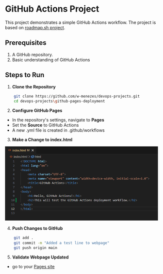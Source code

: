 # GitHub Actions Project

This project demonstrates a simple GitHub Actions workflow. The project is based on [roadmap.sh project](https://roadmap.sh/projects/github-actions-deployment-workflow).

## Prerequisites

1. A GitHub repository.
2. Basic understanding of GitHub Actions

## Steps to Run

1. **Clone the Repository**
```bash
    git clone https://github.com/w-menezes/devops-projects.git
    cd devops-projects\github-pages-deployment
```
2. **Configure GitHub Pages**
- In the repository's settings, navigate to **Pages**
- Set the **Source** to GitHub Actions
- A new .yml file is created in .github/workflows

3. **Make a Change to index.html**

![A screenshot of changes to index.html](.github/images/index-change.png)

4. **Push Changes to GitHub**

```bash
    git add .
    git commit -m "Added a test line to webpage"
    git push origin main
```

5. **Validate Webpage Updated**
- go to your [Pages site](https://w-menezes.github.io/devops-projects/github-pages-deployment/)